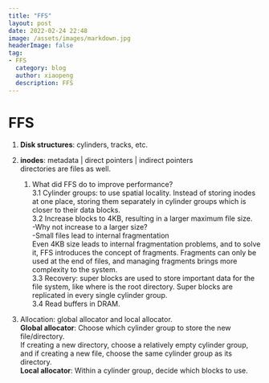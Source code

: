 ```yaml
---
title: "FFS"
layout: post
date: 2022-02-24 22:48
image: /assets/images/markdown.jpg
headerImage: false
tag:
- FFS
  category: blog
  author: xiaopeng
  description: FFS
---
```



# FFS

1. **Disk structures**: cylinders, tracks, etc.  

2. **inodes**: metadata | direct pointers | indirect pointers  
   directories are files as well.  

    1. What did FFS do to improve performance?  
       3.1 Cylinder groups: to use spatial locality. Instead of storing inodes at one place, storing them separately in cylinder groups which is closer to their data blocks.  
       3.2 Increase blocks to 4KB, resulting in a larger maximum file size.  
       -Why not increase to a larger size?  
       -Small files lead to internal fragmentation  
       Even 4KB size leads to internal fragmentation problems, and to solve it, FFS introduces the concept of fragments. Fragments can only be used at the end of files, and managing fragments brings more complexity to the system.  
       3.3 Recovery: super blocks are used to store important data for the file system, like where is the root directory. Super blocks are replicated in every single cylinder group.  
       3.4 Read buffers in DRAM.  

3. Allocation: global allocator and local allocator.  
   **Global allocator**: Choose which cylinder group to store the new file/directory.  
   If creating a new directory, choose a relatively empty cylinder group, and if creating a new file, choose the same cylinder group as its directory.  
   **Local allocator**: Within a cylinder group, decide which blocks to use.  


